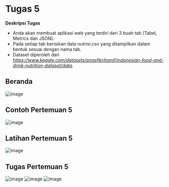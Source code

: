 # **Tugas 5**


**Deskripsi Tugas**  

- Anda akan membuat aplikasi web yang terdiri dari 3 buah tab (Tabel, Metrics dan JSON).
- Pada setiap tab berisikan data nutrisi.csv yang ditampilkan dalam bentuk sesuai dengan nama tab.  
- Dataset diperoleh dari *https://www.kaggle.com/datasets/anasfikrihanif/indonesian-food-and-drink-nutrition-dataset/data.*  

## **Beranda**
![image](https://github.com/user-attachments/assets/81fff14e-6d5a-4a16-9c9f-80a3606083cc)


## **Contoh Pertemuan 5**
![image](https://github.com/user-attachments/assets/1f5907b3-9500-498a-8374-2eb40a98a31c)

## **Latihan Pertemuan 5**
![image](https://github.com/user-attachments/assets/03d8a0ae-ee46-4aed-9374-0b067ad1af89)


## **Tugas Pertemuan 5**
![image](https://github.com/user-attachments/assets/4796e858-8d9b-4433-bcaf-3606d160dfa3)
![image](https://github.com/user-attachments/assets/67bdcff9-d93e-4258-98c9-a7cef02c4eb3)
![image](https://github.com/user-attachments/assets/de9b0981-ccc8-47ff-ae01-c00bf7a9cfd6)
